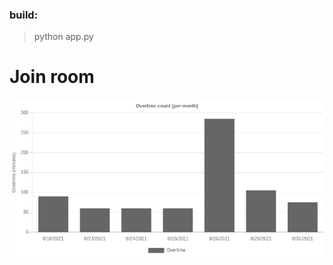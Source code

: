 
### build:
>python app.py


# Join room

![alt text](https://github.com/Nur-A-Alam1997/Bugtracker/blob/framework-test/SS/overtime.png?raw=true)

